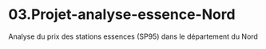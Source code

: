 # 03.Projet-analyse-essence-Nord
Analyse du prix des stations essences (SP95) dans le département du Nord
